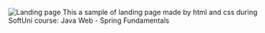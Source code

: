 ![Landing page](https://github.com/RadostinStoyanov1/html-and-css-landing-page/assets/127531328/c011721e-933e-43d0-be46-16902460a87a)
This a sample of landing page made by html and css during SoftUni course: Java Web - Spring Fundamentals
